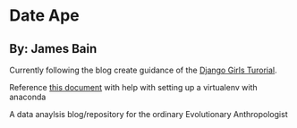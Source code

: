 Date Ape
========

By: James Bain
--------------

Currently following the blog create guidance of the  [Django Girls Turorial](http://tutorial.djangogirls.org/).

Reference [this document](http://uoa-eresearch.github.io/eresearch-cookbook/recipe/2014/11/20/conda/) with help with setting up a virtualenv with anaconda 

A data anaylsis blog/repository for the ordinary Evolutionary Anthropologist